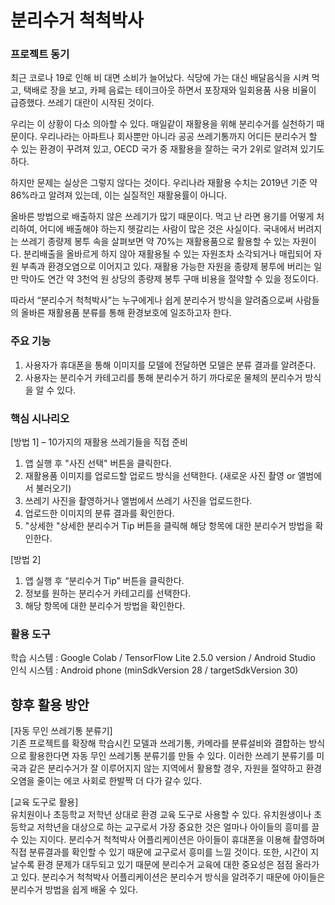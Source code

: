 # 분리수거 척척박사

### 프로젝트 동기
최근 코로나 19로 인해 비 대면 소비가 늘어났다. 식당에 가는 대신 배달음식을 시켜 먹고, 택배로 장을 보고, 카페 음료는 테이크아웃 하면서 포장재와 일회용품 사용 비율이 급증했다. 쓰레기 대란이 시작된 것이다.  

우리는 이 상황이 다소 의아할 수 있다. 매일같이 재활용을 위해 분리수거를 실천하기 때문이다. 우리나라는 아파트나 회사뿐만 아니라 공공 쓰레기통까지 어디든 분리수거 할 수 있는 환경이 꾸려져 있고, OECD 국가 중 재활용을 잘하는 국가 2위로 알려져 있기도 하다.  

하지만 문제는 실상은 그렇지 않다는 것이다. 우리나라 재활용 수치는 2019년 기준 약 86%라고 알려져 있는데, 이는 실질적인 재활용률이 아니다.  

올바른 방법으로 배출하지 않은 쓰레기가 많기 때문이다. 먹고 난 라면 용기를 어떻게 처리하여, 어디에 배출해야 하는지 헷갈리는 사람이 많은 것은 사실이다. 국내에서 버려지는 쓰레기 종량제 봉투 속을 살펴보면 약 70%는 재활용품으로 활용할 수 있는 자원이다. 분리배출을 올바르게 하지 않아 재활용될 수 있는 자원조차 소각되거나 매립되어 자원 부족과 환경오염으로 이어지고 있다. 재활용 가능한 자원을 종량제 봉투에 버리는 일만 막아도 연간 약 3천억 원 상당의 종량제 봉투 구매 비용을 절약할 수 있을 정도이다.  

따라서 “분리수거 척척박사”는 누구에게나 쉽게 분리수거 방식을 알려줌으로써 사람들의 올바른 재활용품 분류를 통해 환경보호에 일조하고자 한다.


### 주요 기능
1.	사용자가 휴대폰을 통해 이미지를 모델에 전달하면 모델은 분류 결과를 알려준다.
2.	사용자는 분리수거 카테고리를 통해 분리수거 하기 까다로운 물체의 분리수거 방식을 알 수 있다. 

### 핵심 시나리오
[방법 1] – 10가지의 재활용 쓰레기들을 직접 준비
1.	앱 실행 후 "사진 선택" 버튼을 클릭한다.
2.	재활용품 이미지를 업로드할 업로드 방식을 선택한다. 
(새로운 사진 촬영 or 앨범에서 불러오기)
3.	쓰레기 사진을 촬영하거나 앨범에서 쓰레기 사진을 업로드한다.
4.	업로드한 이미지의 분류 결과를 확인한다.
5.	"상세한 "상세한 분리수거 Tip 버튼을 클릭해 해당 항목에 대한 분리수거 방법을 확인한다.

[방법 2]
1.	앱 실행 후 “분리수거 Tip” 버튼을 클릭한다.
2.	정보를 원하는 분리수거 카테고리를 선택한다.
3.	해당 항목에 대한 분리수거 방법을 확인한다.

### 활용 도구
학습 시스템 : Google Colab / TensorFlow Lite 2.5.0 version / Android Studio   
인식 시스템 : Android phone (minSdkVersion 28 / targetSdkVersion 30)

## 향후 활용 방안
[자동 무인 쓰레기통 분류기]  
기존 프로젝트를 확장해 학습시킨 모델과 쓰레기통, 카메라를 분류설비와 결합하는 방식으로 활용한다면 자동 무인 쓰레기통 분류기를 만들 수 있다. 이러한 쓰레기 분류기를 미국과 같은 분리수거가 잘 이루어지지 않는 지역에서 활용할 경우, 자원을 절약하고 환경오염을 줄이는 에코 사회로 한발짝 더 다가 갈수 있다.

[교육 도구로 활용]  
유치원이나 초등학교 저학년 상대로 환경 교육 도구로 사용할 수 있다. 유치원생이나 초등학교 저학년을 대상으로 하는 교구로서 가장 중요한 것은 얼마나 아이들의 흥미를 끌 수 있는 지이다.
분리수거 척척박사 어플리케이션은 아이들이 휴대폰을 이용해 촬영하며 직접 분류결과를 확인할 수 있기 때문에 교구로서 흥미를 느낄 것이다.
또한, 시간이 지날수록 환경 문제가 대두되고 있기 때문에 분리수거 교육에 대한 중요성은 점점 올라가고 있다. 분리수거 척척박사 어플리케이션은 분리수거 방식을 알려주기 때문에 아이들은 분리수거 방법을 쉽게 배울 수 있다. 
